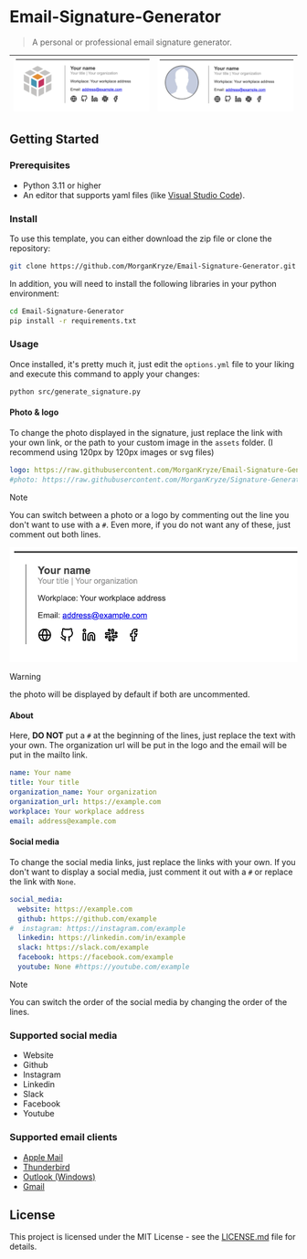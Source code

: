 # Email-Signature-Generator

> A personal or professional email signature generator.

| ![with logo 200px 500px](src/assets/screenshot_logo.png) | ![with photo 200px 500px](src/assets/screenshot_photo.png) |
|:-----:|:-----:|

## Getting Started

### Prerequisites

* Python 3.11 or higher
* An editor that supports yaml files (like [Visual Studio Code](https://code.visualstudio.com/)).

### Install

To use this template, you can either download the zip file or clone the repository:

```bash
git clone https://github.com/MorganKryze/Email-Signature-Generator.git
```

In addition, you will need to install the following libraries in your python environment:

```bash
cd Email-Signature-Generator
pip install -r requirements.txt
```

### Usage

Once installed, it's pretty much it, just edit the `options.yml` file to your liking and execute this command to apply your changes:

```bash
python src/generate_signature.py
```

#### Photo & logo

To change the photo displayed in the signature, just replace the link with your own link, or the path to your custom image in the `assets` folder. (I recommend using 120px by 120px images or svg files)

```yml
logo: https://raw.githubusercontent.com/MorganKryze/Email-Signature-Generator/main/src/assets/icons/fablab.svg
#photo: https://raw.githubusercontent.com/MorganKryze/Signature-Generator/main/src/assets/default.jpg
```

> [!NOTE]
> You can switch between a photo or a logo by commenting out the line you don't want to use with a `#`. Even more, if you do not want any of these, just comment out both lines.

![with nothing 200px 500px](src/assets/screenshot_nothing.png)

> [!WARNING]
> the photo will be displayed by default if both are uncommented.

#### About

Here, **DO NOT** put a `#` at the beginning of the lines, just replace the text with your own. The organization url will be put in the logo and the email will be put in the mailto link.

```yml
name: Your name
title: Your title
organization_name: Your organization
organization_url: https://example.com
workplace: Your workplace address
email: address@example.com
```

#### Social media

To change the social media links, just replace the links with your own. If you don't want to display a social media, just comment it out with a `#` or replace the link with `None`.

```yml
social_media:
  website: https://example.com
  github: https://github.com/example
#  instagram: https://instagram.com/example
  linkedin: https://linkedin.com/in/example
  slack: https://slack.com/example
  facebook: https://facebook.com/example
  youtube: None #https://youtube.com/example
```

> [!NOTE]
> You can switch the order of the social media by changing the order of the lines.

### Supported social media

* Website
* Github
* Instagram
* Linkedin
* Slack
* Facebook
* Youtube

### Supported email clients

* [Apple Mail](https://communities.apple.com/fr/thread/253165587?sortBy=best)
* [Thunderbird](https://www.youtube.com/watch?v=oPP4_i_kfQE)
* [Outlook (Windows)](https://www.youtube.com/watch?v=gL5WfVg55c4)
* [Gmail](https://www.youtube.com/watch?v=DpW2XJkYYDQ)

## License

This project is licensed under the MIT License - see the [LICENSE.md](LICENSE) file for details.
